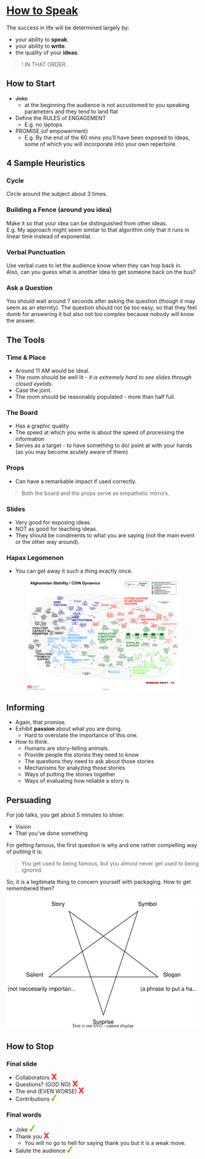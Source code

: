 # [How to Speak](https://www.youtube.com/watch?v=Unzc731iCUY&t=37s)

The success in life will be determined largely by:

- your ability to **speak**.
- your ability to **write**.
- the quality of your **ideas**.

> ! IN THAT ORDER.

## How to Start

- ~~Joke~~
  - at the beginning the audience is not accustomed to you speaking parameters and they tend to land flat
- Define the RULES of ENGAGEMENT
  - E.g. no laptops
- PROMISE (of empowerment)
  - E.g. By the end of the 60 mins you'll have been exposed to ideas, some of which you will incorporate into your own repertoire.

## 4 Sample Heuristics

### Cycle

Circle around the subject about 3 times.

### Building a Fence (around you idea)

Make it so that your idea can be distinguished from other ideas. <br>
E.g. My approach might seem similar to that algorithm only that it runs in linear time instead of exponential.

### Verbal Punctuation

Use verbal cues to let the audience know when they can hop back in. <br>
Also, can you guess what is another idea to get someone back on the bus?

### Ask a Question

You should wait around 7 seconds after asking the question (though it may seem as an eternity). The question should not be too easy, so that they feel dumb for answering it but also not too complex because nobody will know the answer.

## The Tools

### Time & Place

- Around 11 AM would be ideal.
- The room should be well lit - *it is extremely hard to see slides through closed eyelids*.
- Case the joint.
- The room should be reasonably populated - more than half full.

### The Board

- Has a graphic quality
- The speed at which you write is about the speed of processing the information
- Serves as a target - to have something to do/ point at with your hands (as you may become acutely aware of them)

### Props

- Can have a remarkable impact if used correctly.

> Both the board and the props serve as empathetic mirrors.

### Slides

- Very good for exposing ideas.
- NOT as good for teaching ideas.
- They should be condiments to what you are saying (not the main event or the other way around).

### Hapax Legomenon

- You can get away it such a thing exactly once.

<center>
    <img src="./images/hapax_legomenon.jpeg" alt="Example Image" width="400"/>
</center>

## Informing

- Again, that promise.
- Exhibit **passion** about what you are doing.
  - Hard to overstate the importance of this one.
- How to think.
  - Humans are story-telling animals.
  - Provide people the stories they need to know
  - The questions they need to ask about those stories
  - Mechanisms for analyzing those stories
  - Ways of putting the stories together
  - Ways of evaluating how reliable a story is

## Persuading

For job talks, you get about 5 minutes to show:

- Vision
- That you've done something

For getting famous, the first question is why and one rather compelling way of putting it is:

> You get used to being famous, but you almost never get used to being ignored.

So, it is a legitimate thing to concern yourself with packaging. How to get remembered then?

<center>
    <img src="./images/star.svg" alt="Example Image"/>
</center>

## How to Stop

### Final slide

- Collaborators <img src="./images/x.svg" height="15"/>
- Questions? (GOD NO) <img src="./images/x.svg" height="15"/>
- The end (EVEN WORSE) <img src="./images/x.svg" height="15"/>
- Contributions <img src="./images/tick.svg" height="17"/>

### Final words

- Joke <img src="./images/tick.svg" height="17"/>
- Thank you <img src="./images/x.svg" height="15"/>
  - You will no go to hell for saying thank you but it is a weak move.
- Salute the audience <img src="./images/tick.svg" height="17"/>
